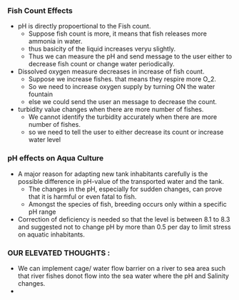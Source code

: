 ### Fish Count Effects
- pH is directly propoertional to the Fish count.
  - Suppose fish count is more, it means that fish releases more ammonia in water.
  - thus basicity of the liquid increases veryu slightly.
  - Thus we can measure the pH and send message to the user either to decrease fish count or change water periodically.
- Dissolved oxygen measure decreases in increase of fish count.
  - Suppose we increase fishes. that means they respire more O_2.
  - So we need to increase oxygen supply by turning ON the water fountain
  - else we could send the user an message to decrease the count.
- turbidity value changes when there are more number of fishes.
    - We cannot identify the turbidity accurately when there are more number of fishes.
    - so we need to tell the user to either decrease its count or increase water level
 
### pH effects on Aqua Culture
-  A major reason for adapting new tank inhabitants carefully is the possible difference in pH-value of the transported water and the tank.
    - The changes in the pH, especially for sudden changes, can prove that it is harmful or even fatal to fish.
    - Amongst the species of fish, breeding occurs only within a specific pH range
- Correction of deficiency is needed so that the level is between 8.1 to 8.3 and suggested not to change pH by more than 0.5 per day to limit stress on aquatic inhabitants.



### OUR ELEVATED THOUGHTS :
- We can implement cage/ water flow barrier on a river to sea area such that river fishes donot flow into the sea water where the pH and Salinity changes.
- 
